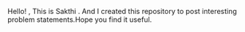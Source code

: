 Hello! , This is Sakthi . And I created this repository to post interesting problem statements.Hope you find it useful.
